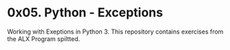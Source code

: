 # 0x05. Python - Exceptions 

Working with Exeptions in Python 3. This repository contains exercises from the ALX Program spiltted.




